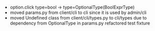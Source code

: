 * option.click type=bool -> type=OptionalType(BoolExprType)
* moved params.py from client/cli to cli since it is used by admin/cli
* moved Undefined class from client/cli/types.py to cli/types due to dependency from OptionalType in params.py
refactored test fixture
